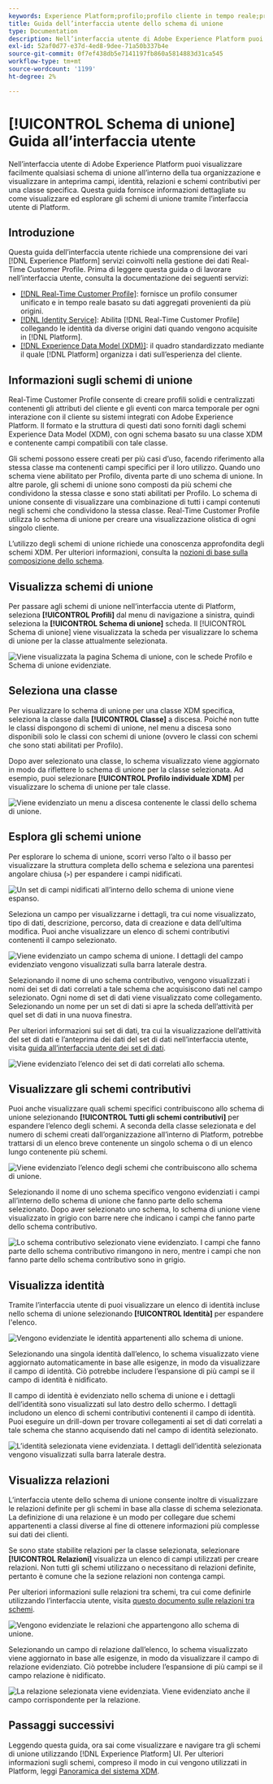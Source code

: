 ```yaml
---
keywords: Experience Platform;profilo;profilo cliente in tempo reale;profilo unificato;Profilo unificato;unificato;Profilo;rtcp;abilita profilo;Abilita profilo;Schema unione;PROFILO UNIONE;profilo unione
title: Guida dell’interfaccia utente dello schema di unione
type: Documentation
description: Nell’interfaccia utente di Adobe Experience Platform puoi visualizzare facilmente qualsiasi schema di unione all’interno della tua organizzazione e visualizzare in anteprima campi, identità, relazioni e schemi contributivi per una classe specifica. Questa guida fornisce informazioni dettagliate su come visualizzare ed esplorare gli schemi di unione tramite l’interfaccia utente di Platform.
exl-id: 52af0d77-e37d-4ed8-9dee-71a50b337b4e
source-git-commit: 0f7ef438db5e7141197fb860a5814883d31ca545
workflow-type: tm+mt
source-wordcount: '1199'
ht-degree: 2%

---
```


# [!UICONTROL Schema di unione] Guida all’interfaccia utente

Nell’interfaccia utente di Adobe Experience Platform puoi visualizzare facilmente qualsiasi schema di unione all’interno della tua organizzazione e visualizzare in anteprima campi, identità, relazioni e schemi contributivi per una classe specifica. Questa guida fornisce informazioni dettagliate su come visualizzare ed esplorare gli schemi di unione tramite l’interfaccia utente di Platform.

## Introduzione

Questa guida dell’interfaccia utente richiede una comprensione dei vari [!DNL Experience Platform] servizi coinvolti nella gestione dei dati Real-Time Customer Profile. Prima di leggere questa guida o di lavorare nell’interfaccia utente, consulta la documentazione dei seguenti servizi:

* [[!DNL Real-Time Customer Profile]](../home.md): fornisce un profilo consumer unificato e in tempo reale basato su dati aggregati provenienti da più origini.
* [[!DNL Identity Service]](../../identity-service/home.md): Abilita [!DNL Real-Time Customer Profile] collegando le identità da diverse origini dati quando vengono acquisite in [!DNL Platform].
* [[!DNL Experience Data Model (XDM)]](../../xdm/home.md): il quadro standardizzato mediante il quale [!DNL Platform] organizza i dati sull’esperienza del cliente.

## Informazioni sugli schemi di unione

Real-Time Customer Profile consente di creare profili solidi e centralizzati contenenti gli attributi del cliente e gli eventi con marca temporale per ogni interazione con il cliente su sistemi integrati con Adobe Experience Platform. Il formato e la struttura di questi dati sono forniti dagli schemi Experience Data Model (XDM), con ogni schema basato su una classe XDM e contenente campi compatibili con tale classe.

Gli schemi possono essere creati per più casi d’uso, facendo riferimento alla stessa classe ma contenenti campi specifici per il loro utilizzo. Quando uno schema viene abilitato per Profilo, diventa parte di uno schema di unione. In altre parole, gli schemi di unione sono composti da più schemi che condividono la stessa classe e sono stati abilitati per Profilo. Lo schema di unione consente di visualizzare una combinazione di tutti i campi contenuti negli schemi che condividono la stessa classe. Real-Time Customer Profile utilizza lo schema di unione per creare una visualizzazione olistica di ogni singolo cliente.

L’utilizzo degli schemi di unione richiede una conoscenza approfondita degli schemi XDM. Per ulteriori informazioni, consulta la [nozioni di base sulla composizione dello schema](../../xdm/schema/composition.md).

## Visualizza schemi di unione

Per passare agli schemi di unione nell’interfaccia utente di Platform, seleziona **[!UICONTROL Profili]** dal menu di navigazione a sinistra, quindi seleziona la **[!UICONTROL Schema di unione]** scheda. Il [!UICONTROL Schema di unione] viene visualizzata la scheda per visualizzare lo schema di unione per la classe attualmente selezionata.

![Viene visualizzata la pagina Schema di unione, con le schede Profilo e Schema di unione evidenziate.](../images/union-schema/landing.png)

## Seleziona una classe

Per visualizzare lo schema di unione per una classe XDM specifica, seleziona la classe dalla **[!UICONTROL Classe]** a discesa. Poiché non tutte le classi dispongono di schemi di unione, nel menu a discesa sono disponibili solo le classi con schemi di unione (ovvero le classi con schemi che sono stati abilitati per Profilo).

Dopo aver selezionato una classe, lo schema visualizzato viene aggiornato in modo da riflettere lo schema di unione per la classe selezionata. Ad esempio, puoi selezionare **[!UICONTROL Profilo individuale XDM]** per visualizzare lo schema di unione per tale classe.

![Viene evidenziato un menu a discesa contenente le classi dello schema di unione.](../images/union-schema/class.png)

## Esplora gli schemi unione

Per esplorare lo schema di unione, scorri verso l’alto o il basso per visualizzare la struttura completa dello schema e seleziona una parentesi angolare chiusa (`>`) per espandere i campi nidificati.

![Un set di campi nidificati all’interno dello schema di unione viene espanso.](../images/union-schema/explore.png)

Seleziona un campo per visualizzarne i dettagli, tra cui nome visualizzato, tipo di dati, descrizione, percorso, data di creazione e data dell’ultima modifica. Puoi anche visualizzare un elenco di schemi contributivi contenenti il campo selezionato.

![Viene evidenziato un campo schema di unione. I dettagli del campo evidenziato vengono visualizzati sulla barra laterale destra.](../images/union-schema/explore-field.png)

Selezionando il nome di uno schema contributivo, vengono visualizzati i nomi dei set di dati correlati a tale schema che acquisiscono dati nel campo selezionato. Ogni nome di set di dati viene visualizzato come collegamento. Selezionando un nome per un set di dati si apre la scheda dell’attività per quel set di dati in una nuova finestra.

Per ulteriori informazioni sui set di dati, tra cui la visualizzazione dell’attività del set di dati e l’anteprima dei dati del set di dati nell’interfaccia utente, visita [guida all’interfaccia utente dei set di dati](../../catalog/datasets/user-guide.md).

![Viene evidenziato l’elenco dei set di dati correlati allo schema.](../images/union-schema/datasets.png)

## Visualizzare gli schemi contributivi

Puoi anche visualizzare quali schemi specifici contribuiscono allo schema di unione selezionando **[!UICONTROL Tutti gli schemi contributivi]** per espandere l’elenco degli schemi. A seconda della classe selezionata e del numero di schemi creati dall’organizzazione all’interno di Platform, potrebbe trattarsi di un elenco breve contenente un singolo schema o di un elenco lungo contenente più schemi.

![Viene evidenziato l’elenco degli schemi che contribuiscono allo schema di unione.](../images/union-schema/contributing-schemas.png)

Selezionando il nome di uno schema specifico vengono evidenziati i campi all’interno dello schema di unione che fanno parte dello schema selezionato. Dopo aver selezionato uno schema, lo schema di unione viene visualizzato in grigio con barre nere che indicano i campi che fanno parte dello schema contributivo.

![Lo schema contributivo selezionato viene evidenziato. I campi che fanno parte dello schema contributivo rimangono in nero, mentre i campi che non fanno parte dello schema contributivo sono in grigio.](../images/union-schema/select-schema.png)

## Visualizza identità

Tramite l’interfaccia utente di puoi visualizzare un elenco di identità incluse nello schema di unione selezionando **[!UICONTROL Identità]** per espandere l&#39;elenco.

![Vengono evidenziate le identità appartenenti allo schema di unione.](../images/union-schema/identities.png)

Selezionando una singola identità dall’elenco, lo schema visualizzato viene aggiornato automaticamente in base alle esigenze, in modo da visualizzare il campo di identità. Ciò potrebbe includere l’espansione di più campi se il campo di identità è nidificato.

Il campo di identità è evidenziato nello schema di unione e i dettagli dell’identità sono visualizzati sul lato destro dello schermo. I dettagli includono un elenco di schemi contributivi contenenti il campo di identità. Puoi eseguire un drill-down per trovare collegamenti ai set di dati correlati a tale schema che stanno acquisendo dati nel campo di identità selezionato.

![L’identità selezionata viene evidenziata. I dettagli dell’identità selezionata vengono visualizzati sulla barra laterale destra.](../images/union-schema/select-identity.png)

## Visualizza relazioni

L’interfaccia utente dello schema di unione consente inoltre di visualizzare le relazioni definite per gli schemi in base alla classe di schema selezionata. La definizione di una relazione è un modo per collegare due schemi appartenenti a classi diverse al fine di ottenere informazioni più complesse sui dati dei clienti.

Se sono state stabilite relazioni per la classe selezionata, selezionare **[!UICONTROL Relazioni]** visualizza un elenco di campi utilizzati per creare relazioni. Non tutti gli schemi utilizzano o necessitano di relazioni definite, pertanto è comune che la sezione relazioni non contenga campi.

Per ulteriori informazioni sulle relazioni tra schemi, tra cui come definirle utilizzando l’interfaccia utente, visita [questo documento sulle relazioni tra schemi](../../xdm/tutorials/relationship-ui.md).

![Vengono evidenziate le relazioni che appartengono allo schema di unione.](../images/union-schema/relationships.png)

Selezionando un campo di relazione dall’elenco, lo schema visualizzato viene aggiornato in base alle esigenze, in modo da visualizzare il campo di relazione evidenziato. Ciò potrebbe includere l’espansione di più campi se il campo relazione è nidificato.

![La relazione selezionata viene evidenziata. Viene evidenziato anche il campo corrispondente per la relazione.](../images/union-schema/select-relationship.png)

## Passaggi successivi

Leggendo questa guida, ora sai come visualizzare e navigare tra gli schemi di unione utilizzando [!DNL Experience Platform] UI. Per ulteriori informazioni sugli schemi, compreso il modo in cui vengono utilizzati in Platform, leggi [Panoramica del sistema XDM](../../xdm/home.md).
